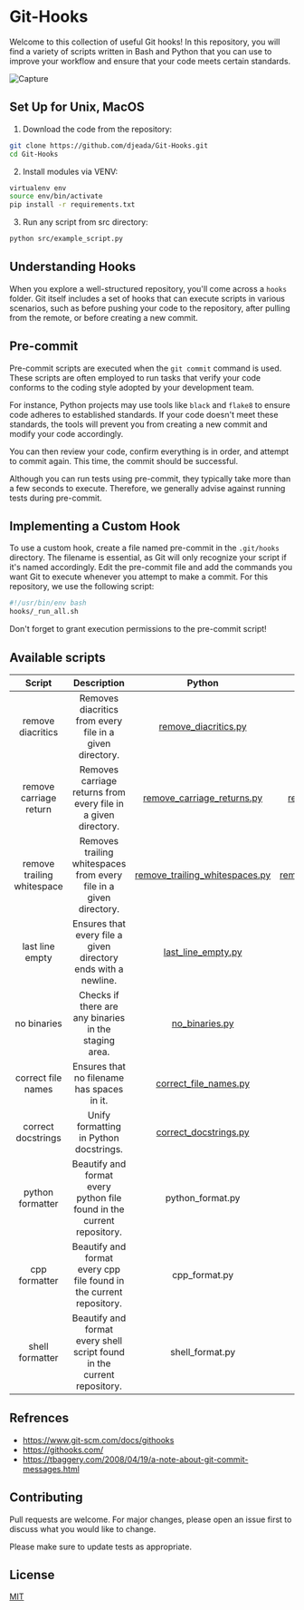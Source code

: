 # Git-Hooks
Welcome to this collection of useful Git hooks! In this repository, you will find a variety of scripts written in Bash and Python that you can use to improve your workflow and ensure that your code meets certain standards.

![Capture](https://user-images.githubusercontent.com/37275728/186116675-44002347-b151-4da6-a0f5-edd5f199d73b.PNG)

## Set Up for Unix, MacOS

1. Download the code from the repository:
    
```Bash
git clone https://github.com/djeada/Git-Hooks.git
cd Git-Hooks
```

2. Install modules via VENV:

```Bash
virtualenv env
source env/bin/activate
pip install -r requirements.txt
```

3. Run any script from src directory:

```Bash
python src/example_script.py
```

## Understanding Hooks

When you explore a well-structured repository, you'll come across a `hooks` folder. Git itself includes a set of hooks that can execute scripts in various scenarios, such as before pushing your code to the repository, after pulling from the remote, or before creating a new commit.

## Pre-commit

Pre-commit scripts are executed when the `git commit` command is used. These scripts are often employed to run tasks that verify your code conforms to the coding style adopted by your development team.

For instance, Python projects may use tools like `black` and `flake8` to ensure code adheres to established standards. If your code doesn't meet these standards, the tools will prevent you from creating a new commit and modify your code accordingly.

You can then review your code, confirm everything is in order, and attempt to commit again. This time, the commit should be successful.

Although you can run tests using pre-commit, they typically take more than a few seconds to execute. Therefore, we generally advise against running tests during pre-commit.

## Implementing a Custom Hook

To use a custom hook, create a file named pre-commit in the `.git/hooks` directory. The filename is essential, as Git will only recognize your script if it's named accordingly. Edit the pre-commit file and add the commands you want Git to execute whenever you attempt to make a commit. For this repository, we use the following script:

```Bash
#!/usr/bin/env bash
hooks/_run_all.sh
```

Don't forget to grant execution permissions to the pre-commit script!

## Available scripts

| Script | Description | Python | Bash |
|:------:|:-----------:|:------:|:----:|
| remove diacritics | Removes diacritics from every file in a given directory. | <a href="https://github.com/djeada/Git-Hooks/blob/main/src/remove_diacritics.py">remove_diacritics.py</a> | <a href="https://github.com/djeada/Git-Hooks/blob/main/src/remove_diacritics.sh">remove_diacritics.sh</a> |
| remove carriage return | Removes carriage returns from every file in a given directory. | <a href="https://github.com/djeada/Git-Hooks/blob/main/src/remove_carriage_return.py">remove_carriage_returns.py</a> | <a href="https://github.com/djeada/Git-Hooks/blob/main/src/remove_carriage_return.sh">remove_carriage_returns.sh</a> |
| remove trailing whitespace | Removes trailing whitespaces from every file in a given directory. | <a href="https://github.com/djeada/Git-Hooks/blob/main/src/remove_trailing_whitespaces.py">remove_trailing_whitespaces.py</a> | <a href="https://github.com/djeada/Git-Hooks/blob/main/src/remove_trailing_whitespaces.sh">remove_trailing_whitespaces.sh</a> |
| last line empty | Ensures that every file a given directory ends with a newline. | <a href="https://github.com/djeada/Git-Hooks/blob/main/src/last_line_empty.py">last_line_empty.py</a> | <a href="https://github.com/djeada/Git-Hooks/blob/main/src/last_line_empty.sh">last_line_empty.sh</a> |
| no binaries | Checks if there are any binaries in the staging area. | <a href="https://github.com/djeada/Git-Hooks/blob/main/src/no_binaries.py">no_binaries.py</a> | <a href="https://github.com/djeada/Git-Hooks/blob/main/src/no_binaries.sh">no_binaries.sh</a> |
| correct file names | Ensures that no filename has spaces in it. | <a href="https://github.com/djeada/Git-Hooks/blob/main/src/correct_file_names.py">correct_file_names.py</a> | <a href="https://github.com/djeada/Git-Hooks/blob/main/src/correct_file_names.sh">correct_file_names.sh</a> 
| correct docstrings | Unify formatting in Python docstrings. | <a href="https://github.com/djeada/Git-Hooks/blob/main/src/correct_docstrings.py">correct_docstrings.py</a> | <a>correct_docstrings.sh</a> |
| python formatter | Beautify and format every python file found in the current repository. | <a>python_format.py</a> | <a href="https://github.com/djeada/Git-Hooks/blob/main/src/python_format.sh">python_format.sh</a> |
| cpp formatter | Beautify and format every cpp file found in the current repository. | <a>cpp_format.py</a> | <a href="https://github.com/djeada/Git-Hooks/blob/main/src/cpp_format.sh">cpp_format.sh</a> |
| shell formatter | Beautify and format every shell script found in the current repository. | <a>shell_format.py</a> | <a href="https://github.com/djeada/Git-Hooks/blob/main/src/shell_format.sh">shell_format.sh</a> |

## Refrences

* https://www.git-scm.com/docs/githooks
* https://githooks.com/
* https://tbaggery.com/2008/04/19/a-note-about-git-commit-messages.html

## Contributing
Pull requests are welcome. For major changes, please open an issue first to discuss what you would like to change.

Please make sure to update tests as appropriate.

## License
[MIT](https://choosealicense.com/licenses/mit/)
